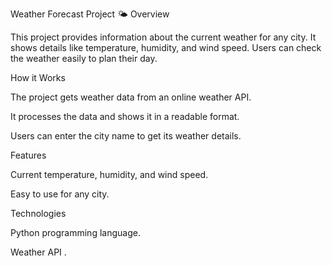 Weather Forecast Project 🌤️
Overview

This project provides information about the current weather for any city. It shows details like temperature, humidity, and wind speed. Users can check the weather easily to plan their day.

How it Works

The project gets weather data from an online weather API.

It processes the data and shows it in a readable format.

Users can enter the city name to get its weather details.

Features

Current temperature, humidity, and wind speed.

Easy to use for any city.

Technologies

Python programming language.

Weather API .
